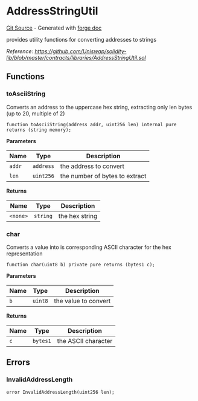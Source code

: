 # AddressStringUtil
[Git Source](https://github.com/uniswap/v4-periphery/blob/3f295d8435e4f776ea2daeb96ce1bc6d63f33fc7/src/libraries/AddressStringUtil.sol) - Generated with [forge doc](https://book.getfoundry.sh/reference/forge/forge-doc)

provides utility functions for converting addresses to strings

*Reference: https://github.com/Uniswap/solidity-lib/blob/master/contracts/libraries/AddressStringUtil.sol*


## Functions
### toAsciiString

Converts an address to the uppercase hex string, extracting only len bytes (up to 20, multiple of 2)


```solidity
function toAsciiString(address addr, uint256 len) internal pure returns (string memory);
```
**Parameters**

|Name|Type|Description|
|----|----|-----------|
|`addr`|`address`|the address to convert|
|`len`|`uint256`|the number of bytes to extract|

**Returns**

|Name|Type|Description|
|----|----|-----------|
|`<none>`|`string`|the hex string|


### char

Converts a value into is corresponding ASCII character for the hex representation


```solidity
function char(uint8 b) private pure returns (bytes1 c);
```
**Parameters**

|Name|Type|Description|
|----|----|-----------|
|`b`|`uint8`|the value to convert|

**Returns**

|Name|Type|Description|
|----|----|-----------|
|`c`|`bytes1`|the ASCII character|


## Errors
### InvalidAddressLength

```solidity
error InvalidAddressLength(uint256 len);
```

